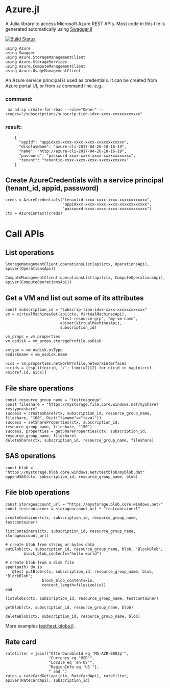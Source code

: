 # Azure.jl

A Julia library to access Microsoft Azure REST APIs. Most code in this file is generated automatically using [Swagger.jl](https://github.com/JuliaComputing/Swagger.jl)

[![Build Status](https://github.com/JuliaComputing/Azure.jl/workflows/CI/badge.svg)](https://github.com/JuliaComputing/Azure.jl/actions?query=workflow%3ACI+branch%3Amaster)

```
using Azure
using Swagger
using Azure.StorageManagementClient
using Azure.StorageServices
using Azure.ComputeManagementClient
using Azure.UsageManagementClient
```


 An Azure service principal is used as credentials.
 It can be created from Azure portal UI, or from `az` command line. e.g.:

### command:

`  az ad sp create-for-rbac --role="Owner" --scopes="/subscriptions/subscrip-tion-idxx-xxxx-xxxxxxxxxxxx" `

### result:

```
    {
      "appId": "appidxxx-xxxx-xxxx-xxxx-xxxxxxxxxxxx",
      "displayName": "azure-cli-2017-04-26-10-16-19",
      "name": "http://azure-cli-2017-04-26-10-16-19",
      "password": "password-xxxx-xxxx-xxxx-xxxxxxxxxxxx",
      "tenant": "tenantid-xxxx-xxxx-xxxx-xxxxxxxxxxxx"
    }
```

## Create AzureCredentials with a service principal (tenant_id, appid, password)

```
creds = AzureCredentials("tenantid-xxxx-xxxx-xxxx-xxxxxxxxxxxx", 
                         "appidxxx-xxxx-xxxx-xxxx-xxxxxxxxxxxx", 
                         "password-xxxx-xxxx-xxxx-xxxxxxxxxxxx")
ctx = AzureContext(creds)
```

# Call APIs

## List operations

```
StorageManagementClient.operationsList(api(ctx, OperationsApi), apiver(OperationsApi))

ComputeManagementClient.operationsList(api(ctx, ComputeOperationsApi), apiver(ComputeOperationsApi))
```

## Get a VM and list out some of its attributes

```
const subscription_id = "subscrip-tion-idxx-xxxx-xxxxxxxxxxxx"
vm = virtualMachinesGet(api(ctx, VirtualMachinesApi), 
                        "test-resource-grp", "my-vm-name", 
                        apiver(VirtualMachinesApi), 
                        subscription_id)

vm_props = vm.properties
vm_osdisk = vm_props.storageProfile.osDisk

vmtype = vm_osdisk.osType
osdiskname = vm_osdisk.name

nics = vm.properties.networkProfile.networkInterfaces
nicids = [rsplit(nicid, '/'; limit=2)[2] for nicid in map(nicref->nicref.id, nics)]
```

## File share operations

```
const resource_group_name = "testresgroup"
const fileshare = "https://mystorage.file.core.windows.net/myshare?restype=share"
success = createShare(ctx, subscription_id, resource_group_name, fileshare, "100", Dict("taname"=>"taval"))
success = setShareProperties(ctx, subscription_id, resource_group_name, fileshare, "150")
success, properties = getShareProperties(ctx, subscription_id, resource_group_name, fileshare)
deleteShare(ctx, subscription_id, resource_group_name, fileshare)
```

## SAS operations

```
const blob = "https://mystorage.blob.core.windows.net/testblob/myblob.dat"
appendSAS(ctx, subscription_id, resource_group_name, blob)
```

## File blob operations

```
const storageaccount_url = "https://mystorage.blob.core.windows.net/"
const testcontainer = storageaccount_url * "testcontainer1"

createContainer(ctx, subscription_id, resource_group_name, testcontainer)

listContainers(ctx, subscription_id, resource_group_name, storageaccount_url)

# create blob from string or bytes data
putBlob(ctx, subscription_id, resource_group_name, blob, "BlockBlob";
        block_blob_contents="hello world")

# create blob from a disk file
open(path) do io
   @test putBlob(ctx, subscription_id, resource_group_name, blob, "BlockBlob";
                block_blob_contents=io,
                content_length=filesize(io))
end

listBlobs(ctx, subscription_id, resource_group_name, testcontainer)

getBlob(ctx, subscription_id, resource_group_name, blob)

deleteBlob(ctx, subscription_id, resource_group_name, blob)
```

More examples [test/test_blobs.jl](here).

## Rate card

```
ratefilter = join(["OfferDurableId eq 'MS-AZR-0003p'",
                   "Currency eq 'USD'",
                   "Locale eq 'en-US'",
                   "RegionInfo eq 'US'"],
                   " and ")
rates = rateCardGet(api(ctx, RateCardApi), ratefilter, apiver(RateCardApi), subscription_id)
```

